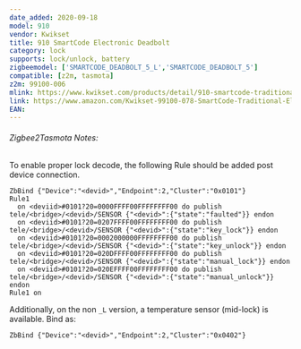 ```yaml
---
date_added: 2020-09-18
model: 910
vendor: Kwikset
title: 910 SmartCode Electronic Deadbolt
category: lock
supports: lock/unlock, battery
zigbeemodel: ['SMARTCODE_DEADBOLT_5_L','SMARTCODE_DEADBOLT_5']
compatible: [z2m, tasmota]
z2m: 99100-006
mlink: https://www.kwikset.com/products/detail/910-smartcode-traditional-electronic-deadbolt-with-zigbee-technology?variant=910-trl-zb-15
link: https://www.amazon.com/Kwikset-99100-078-SmartCode-Traditional-Electronic/dp/B07F3FBRXB/
EAN: 
---
```


###### Zigbee2Tasmota Notes:
To enable proper lock decode, the following Rule should be added post device connection.<br>
```console
ZbBind {"Device":"<devid>","Endpoint":2,"Cluster":"0x0101"}
Rule1
  on <deviid>#0101?20=0000FFFF00FFFFFFFF00 do publish tele/<bridge>/<devid>/SENSOR {"<devid>":{"state":"faulted"}} endon
  on <deviid>#0101?20=0207FFFF00FFFFFFFF00 do publish tele/<bridge>/<devid>/SENSOR {"<devid>":{"state":"key_lock"}} endon
  on <deviid>#0101?20=0002000000FFFFFFFF00 do publish tele/<bridge>/<devid>/SENSOR {"<devid>":{"state":"key_unlock"}} endon
  on <deviid>#0101?20=020DFFFF00FFFFFFFF00 do publish tele/<bridge>/<devid>/SENSOR {"<devid>":{"state":"manual_lock"}} endon
  on <deviid>#0101?20=020EFFFF00FFFFFFFF00 do publish tele/<bridge>/<devid>/SENSOR {"<devid>":{"state":"manual_unlock"}} endon
Rule1 on
```
Additionally, on the non `_L` version, a temperature sensor (mid-lock) is available. Bind as:<br>
```console
ZbBind {"Device":"<devid>","Endpoint":2,"Cluster":"0x0402"}
```
